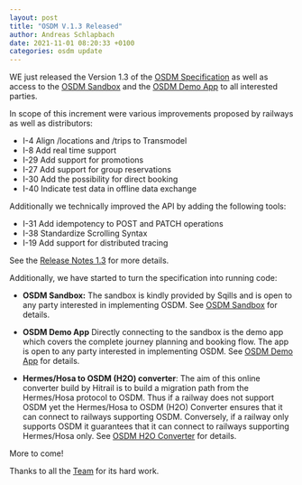 ```yaml
---
layout: post
title: "OSDM V.1.3 Released"
author: Andreas Schlapbach
date: 2021-11-01 08:20:33 +0100
categories: osdm update
---
```


WE just released the Version 1.3 of the [OSDM Specification](https://unioninternationalcheminsdefer.github.io/OSDM/spec/)
as well as access to the [OSDM Sandbox](https://unioninternationalcheminsdefer.github.io/OSDM/tools/sandbox/) and
the [OSDM Demo App](https://unioninternationalcheminsdefer.github.io/OSDM/tools/demo-app/) to all interested parties.

In scope of this increment were various improvements proposed by railways as well as distributors:

- I-4 Align /locations and /trips to Transmodel
- I-8 Add real time support
- I-29 Add support for promotions
- I-27 Add support for group reservations
- I-30 Add the possibility for direct booking
- I-40 Indicate test data in offline data exchange

Additionally we technically improved the API by adding the following tools:

- I-31 Add idempotency to POST and PATCH operations
- I-38 Standardize Scrolling Syntax
- I-19 Add support for distributed tracing

See the [Release Notes 1.3](https://unioninternationalcheminsdefer.github.io/OSDM//releases/OSDM-release-notes-v1.3/) for more details.

Additionally, we have started to turn the specification into running code:

- **OSDM Sandbox:** The sandbox is kindly provided by Sqills
  and is open to any party interested in implementing OSDM.
  See [OSDM Sandbox](https://unioninternationalcheminsdefer.github.io/OSDM/tools/sandbox/) for details.

- **OSDM Demo App** Directly connecting to the sandbox is the demo app which covers the complete journey
  planning and booking flow. The app is open to any party interested in implementing OSDM.
  See [OSDM Demo App](https://unioninternationalcheminsdefer.github.io/OSDM/tools/demo-app/) for details.

- **Hermes/Hosa to OSDM (H2O) converter**: The aim of this online converter build by Hitrail is to build
  a migration path from the Hermes/Hosa protocol to OSDM. Thus if a railway does not support OSDM yet the
  Hermes/Hosa to OSDM (H2O) Converter ensures that it can connect to railways supporting OSDM. Conversely,
  if a railway only supports OSDM it guarantees that it can connect to railways supporting Hermes/Hosa only.
  See [OSDM H2O Converter](https://unioninternationalcheminsdefer.github.io/OSDM/tools/H2O-converter/) for 
  details.

More to come!

Thanks to all the [Team](https://unioninternationalcheminsdefer.github.io/OSDM/team/) for its hard work.
